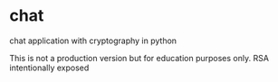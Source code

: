 # chat
chat application with cryptography in python

This is not a production version but for education purposes only. RSA intentionally exposed
